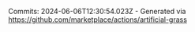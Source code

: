 Commits: 2024-06-06T12:30:54.023Z - Generated via https://github.com/marketplace/actions/artificial-grass
<br>
